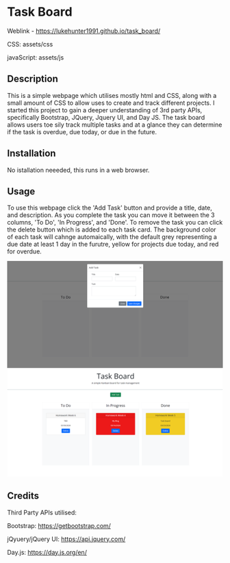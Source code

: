 # Task Board

Weblink - https://lukehunter1991.github.io/task_board/

CSS: assets/css

javaScript: assets/js

## Description

This is a simple webpage which utilises mostly html and CSS, along with a small amount of CSS to allow uses to create and track different projects. I started this project to gain a deeper understanding of 3rd party APIs, specifically Bootstrap, JQuery, Jquery UI, and Day JS. The task board allows users toe sily track multiple tasks and at a glance they can determine if the task is overdue, due today, or due in the future. 


## Installation

No istallation neeeded, this runs in a web browser.

## Usage

To use this webpage click the 'Add Task' button and provide a title, date, and description. As you complete the task you can move it between the 3 columns, 'To Do', 'In Progress', and 'Done'. To remove the task you can click the delete button which is added to each task card. The background color of each task will cahnge automaically, with the default grey representing a due date at least 1 day in the furutre, yellow for projects due today, and red for overdue. 

![Screenshot](./assets/images/Screenshot%201.png)
![Screenshot](./assets/images/Screenshot%202.png)

## Credits

Third Party APIs utilised:

Bootstrap: https://getbootstrap.com/

jQyuery/jQuery UI: https://api.jquery.com/

Day.js: https://day.js.org/en/